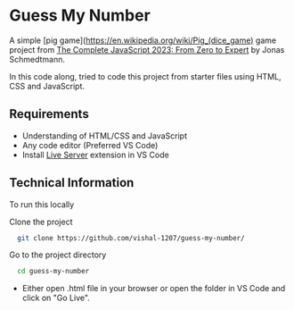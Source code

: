 
# Guess My Number

A simple [pig game](https://en.wikipedia.org/wiki/Pig_(dice_game) game project from [The Complete JavaScript 2023: From Zero to Expert](https://www.udemy.com/course/the-complete-javascript-course/) by Jonas Schmedtmann. 

In this code along, tried to code this project from starter files using HTML, CSS and JavaScript.


## Requirements

* Understanding of HTML/CSS and JavaScript
* Any code editor (Preferred VS Code)
* Install [Live Server](https://marketplace.visualstudio.com/items?itemName=ritwickdey.LiveServer) extension in VS Code
## Technical Information

To run this locally

Clone the project

```bash
  git clone https://github.com/vishal-1207/guess-my-number/
```

Go to the project directory

```bash
  cd guess-my-number
```


* Either open .html file in your browser or open the folder in VS Code and click on "Go Live".

